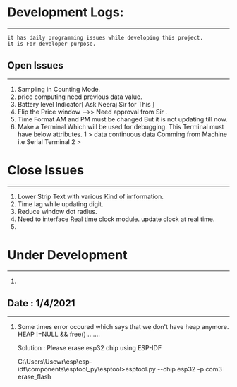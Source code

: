 

# Development Logs:
-----------


```
it has daily programming issues while developing this project.
it is For developer purpose. 
```


## Open Issues
---------------
1. Sampling in Counting Mode.
2. price computing need previous data value. 
3. Battery level Indicator[ Ask Neeraj Sir for This ]
4. Flip the Price window -->> Need approval from Sir .
5. Time Format AM and PM must be changed But it is not updating till now.
6. Make a Terminal Which will be used for debugging.
	This Terminal must have below attributes.
	1 > data continuous data Comming from Machine i.e Serial Terminal
	2 > 

 

# Close Issues
----------------
1. Lower Strip Text with various Kind of imformation.  
2. Time lag while updating digit. 
3.  Reduce window dot radius.
4.  Need to interface Real time clock module. update clock at real time.
5.  



# Under Development
---------------------
1.

## Date : 1/4/2021
---------

1. Some times error occured which says that we don't have heap anymore.
   HEAP !=NULL && free() .......

   Solution : Please erase esp32 chip using ESP-IDF
  
   C:\Users\Usewr\esp\esp-idf\components\esptool_py\esptool>esptool.py --chip esp32 -p com3 erase_flash

